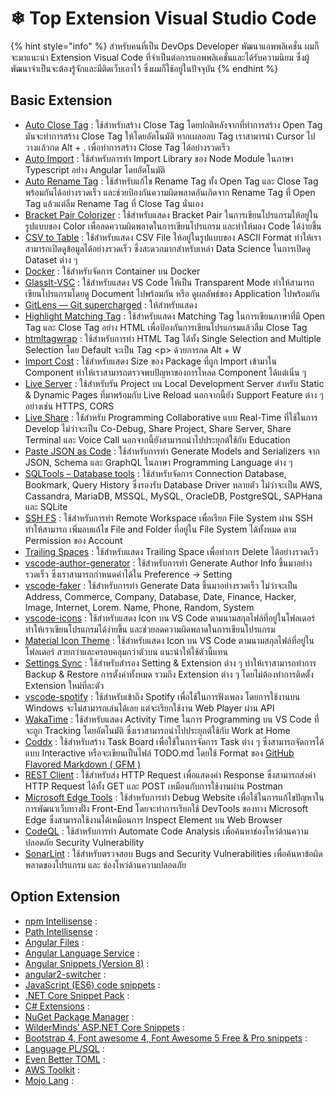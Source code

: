 # ❄ Top Extension Visual Studio Code

{% hint style="info" %}
สำหรับคนที่เป็น DevOps Developer พัฒนาแอพพลิเคชั่น ผมก็จะมาแนะนำ Extension Visual Code ที่จำเป็นต่อการแอพพลิเคชั่นและได้รับความนิยม ซึ่งผู้พัฒนาจำเป็นจะต้องรู้จักและมีติดเว็บเอาไว้ ซึ่งผมก็ใช้อยู่ในปัจจุบัน
{% endhint %}

## **Basic Extension**

* [Auto Close Tag](https://marketplace.visualstudio.com/items?itemName=formulahendry.auto-close-tag) : ใช้สำหรับสร้าง Close Tag โดยปกติหลังจากที่ทำการสร้าง Open Tag มันจะทำการสร้าง Close Tag ให้โดยอัตโนมัติ หากเผลอลบ Tag เราสามารนำ Cursor ไปวางแล้วกด Alt + . เพื่อทำการสร้าง Close Tag ได้อย่างรวดเร็ว
* [Auto Import](https://marketplace.visualstudio.com/items?itemName=steoates.autoimport) : ใช้สำหรับการทำ Import Library ของ Node Module ในภาษา Typescript อย่าง Angular โดยอัตโนมัติ
* [Auto Rename Tag](https://marketplace.visualstudio.com/items?itemName=formulahendry.auto-rename-tag) : ใช้สำหรับแก้ไข Rename Tag ทั้ง Open Tag และ Close Tag พร้อมกันได้อย่างรวดเร็ว และช่วยป้องกันความผิดพลาดอันเกิดจาก Rename Tag ที่ Open Tag แล้วแต่ลืม Rename Tag ที่ Close Tag นั่นเอง
* [Bracket Pair Colorizer](https://marketplace.visualstudio.com/items?itemName=CoenraadS.bracket-pair-colorizer) : ใช้สำหรับแสดง Bracket Pair ในการเขียนโปรแกรมให้อยู่ในรูปแบบของ Color เพื่อลดความผิดพลาดในการเขียนโปรแกรม และทำให้มอง Code ได้ง่ายขึ้น
* [CSV to Table](https://marketplace.visualstudio.com/items?itemName=phplasma.csv-to-table) : ใช้สำหรับแสดง CSV File ให้อยู่ในรูปแบบของ ASCII Format ทำให้เราสามารถเปิดดูข้อมูลได้อย่างรวดเร็ว ซึ่งสะดวกมากสำหรับเหล่า Data Science ในการเปิดดู Dataset ต่าง ๆ
* [Docker](https://marketplace.visualstudio.com/items?itemName=ms-azuretools.vscode-docker) : ใช้สำหรับจัดการ Container บน Docker
* [GlassIt-VSC](https://marketplace.visualstudio.com/items?itemName=s-nlf-fh.glassit) : ใช้สำหรับแสดง VS Code ให้เป็น Transparent Mode ทำให้สามารถเขียนโปรแกรมโดยดู Document ไปพร้อมกัน หรือ ดูผลลัพธ์ของ Application ไปพร้อมกัน
* [GitLens — Git supercharged](https://marketplace.visualstudio.com/items?itemName=eamodio.gitlens) : ให้สำหรับแสดง
* [Highlight Matching Tag](https://marketplace.visualstudio.com/items?itemName=vincaslt.highlight-matching-tag) : ใช้สำหรับแสดง Matching Tag ในการเขียนภาษาที่มี Open Tag และ Close Tag อย่าง HTML เพื่อป้องกันการเขียนโปรแกรมแล้วลืม Close Tag
* [htmltagwrap](https://marketplace.visualstudio.com/items?itemName=bradgashler.htmltagwrap) : ใช้สำหรับการทำ HTML Tag ได้ทั้ง Single Selection and Multiple Selection โดย Default จะเป็น Tag \<p> ด้วยการกด Alt + W
* [Import Cost](https://marketplace.visualstudio.com/items?itemName=wix.vscode-import-cost) : ใช้สำหรับแสดง Size ของ Package ที่ถูก Import เข้ามาใน Component ทำให้เราสามารถตรวจพบปัญหาของการโหลด Component ได้แต่เนิ่น ๆ
* [Live Server](https://marketplace.visualstudio.com/items?itemName=ritwickdey.LiveServer) : ใช้สำหรับรัน Project บน Local Development Server สำหรับ Static & Dynamic Pages ที่มาพร้อมกับ Live Reload นอกจากนี้ยัง Support Feature ต่าง ๆ อย่างเช่น HTTPS, CORS
* [Live Share](https://marketplace.visualstudio.com/items?itemName=MS-vsliveshare.vsliveshare) : ใช้สำหรับ Programming Collaborative แบบ Real-Time ที่ใช้ในการ Develop ไม่ว่าจะเป็น Co-Debug, Share Project, Share Server, Share Terminal และ Voice Call นอกจากนี้ยังสามารถนำไปประยุกต์ใช้กับ Education
* [Paste JSON as Code](https://marketplace.visualstudio.com/items?itemName=quicktype.quicktype) : ใช้สำหรับการทำ Generate Models and Serializers จาก JSON, Schema และ GraphQL ในภาษา Programming Language ต่าง ๆ
* [SQLTools – Database tools](https://marketplace.visualstudio.com/items?itemName=mtxr.sqltools) : ใช้สำหรับจัดการ Connection Database, Bookmark, Query History ซึ่งรองรับ Database Driver หลายตัว ไม่ว่าจะเป็น AWS, Cassandra, MariaDB, MSSQL, MySQL, OracleDB, PostgreSQL, SAPHana และ SQLite
* [SSH FS](https://marketplace.visualstudio.com/items?itemName=Kelvin.vscode-sshfs) : ใช้สำหรับการทำ Remote Workspace เพื่อเรียก File System ผ่าน SSH ทำให้สามารถ เพิ่มลบแก้ไข File and Folder ที่อยู่ใน File System ได้ทั้งหมด ตาม Permission ของ Account
* [Trailing Spaces](https://marketplace.visualstudio.com/items?itemName=shardulm94.trailing-spaces) : ใช้สำหรับแสดง Trailing Space เพื่อทำการ Delete ได้อย่างรวดเร็ว
* [vscode-author-generator](https://marketplace.visualstudio.com/items?itemName=edwardhjp.vscode-author-generator) : ใช้สำหรับการทำ Generate Author Info ขึ้นมาอย่างรวดเร็ว ซึ่งเราสามารถกำหนดค่าได้ใน Preference -> Setting
* [vscode-faker](https://marketplace.visualstudio.com/items?itemName=deerawan.vscode-faker) : ใช้สำหรับการทำ Generate Data ขึ้นมาอย่างรวดเร็ว ไม่ว่าจะเป็น Address, Commerce, Company, Database, Date, Finance, Hacker, Image, Internet, Lorem. Name, Phone, Random, System
* [vscode-icons](https://marketplace.visualstudio.com/items?itemName=vscode-icons-team.vscode-icons) : ใช้สำหรับแสดง Icon บน VS Code ตามนามสกุลไฟล์ที่อยู่ในโฟลเดอร์ ทำให้เราเขียนโปรแกรมได้ง่ายขึ้น และช่วยลดความผิดพลาดในการเขียนโปรแกรม
* [Material Icon Theme](https://marketplace.visualstudio.com/items?itemName=PKief.material-icon-theme) : ใช้สำหรับแสดง Icon บน VS Code ตามนามสกุลไฟล์ที่อยู่ในโฟลเดอร์ สวยกว่าและครอบคลุมกว่าตัวบน แนะนำให้ใช้ตัวนี้แทน
* [Settings Sync](https://marketplace.visualstudio.com/items?itemName=Shan.code-settings-sync) : ใช้สำหรับสำรอง Setting & Extension ต่าง ๆ ทำให้เราสามารถทำการ Backup & Restore การตั้งค่าทั้งหมด รวมถึง Extension ต่าง ๆ โดยไม่ต้องทำการติดตั้ง Extension ใหม่ที่ละตัว
* [vscode-spotify](https://marketplace.visualstudio.com/items?itemName=shyykoserhiy.vscode-spotify) : ใช้สำหรับเข้าถึง Spotify เพื่อใช้ในการฟังเพลง โดยการใช้งานบน Windows จะไม่สามารถเล่นได้เลย แต่จะเรียกใช้งาน Web Player ผ่าน API
* [WakaTime](https://marketplace.visualstudio.com/items?itemName=WakaTime.vscode-wakatime) : ใช้สำหรับแสดง Activity Time ในการ Programming บน VS Code ที่จะถูก Tracking โดยอัตโนมัติ ซึ่งเราสามารถนำไปประยุกต์ใช้กับ Work at Home
* [Coddx](https://marketplace.visualstudio.com/items?itemName=coddx.coddx-alpha) : ใช้สำหรับสร้าง Task Board เพื่อใช้ในการจัดการ Task ต่าง ๆ  ซึ่งสามารถจัดการได้แบบ Interactive หรือจะเขียนเป็นไฟล์ TODO.md โดยใช้ Format ของ [GitHub Flavored Markdown ( GFM )](https://guides.github.com/features/mastering-markdown/#GitHub-flavored-markdown)
* [REST Client](https://marketplace.visualstudio.com/items?itemName=humao.rest-client) : ใช้สำหรับส่ง HTTP Request เพื่อแสดงค่า Response ซึ่งสามารถส่งค่า HTTP Request ได้ทั้ง GET และ POST เหมือนกับการใช้งานผ่าน Postman
* [Microsoft Edge Tools](https://marketplace.visualstudio.com/items?itemName=ms-edgedevtools.vscode-edge-devtools) : ใช้สำหรับการทำ Debug Website เพื่อใช้ในการแก้ไขปัญหาในการพัฒนาเว็บทางฝั่ง Front-End โดยจะทำการเรียกใช้ DevTools ของทาง Microsoft Edge ซึ่งสามารถใช้งานได้เหมือนการ Inspect Element บน Web Browser
* [CodeQL](https://marketplace.visualstudio.com/items?itemName=GitHub.vscode-codeql) : ใช้สำหรับการทำ Automate Code Analysis เพื่อค้นหาช่องโหว่ด้านความปลอดภัย Security Vulnerability
* [SonarLint](https://marketplace.visualstudio.com/items?itemName=SonarSource.sonarlint-vscode) : ใช้สำหรับตรวจสอบ Bugs and Security Vulnerabilities เพื่อค้นหาข้อผิดพลาดของโปรแกรม และ ช่องโหว่ด้านความปลอดภัย

## **Option Extension**

* [npm Intellisense](https://marketplace.visualstudio.com/items?itemName=christian-kohler.npm-intellisense) :
* [Path Intellisense](https://marketplace.visualstudio.com/items?itemName=christian-kohler.path-intellisense) :
* [Angular Files](https://marketplace.visualstudio.com/items?itemName=alexiv.vscode-angular2-files) :
* [Angular Language Service](https://marketplace.visualstudio.com/items?itemName=Angular.ng-template) :
* [Angular Snippets (Version 8)](https://marketplace.visualstudio.com/items?itemName=johnpapa.Angular2) :
* [angular2-switcher](https://marketplace.visualstudio.com/items?itemName=infinity1207.angular2-switcher) :
* [JavaScript (ES6) code snippets](https://marketplace.visualstudio.com/items?itemName=xabikos.JavaScriptSnippets) :
* [.NET Core Snippet Pack](https://marketplace.visualstudio.com/items?itemName=adrianwilczynski.asp-net-core-snippet-pack) :
* [C# Extensions](https://marketplace.visualstudio.com/items?itemName=kreativ-software.csharpextensions) :
* [NuGet Package Manager](https://marketplace.visualstudio.com/items?itemName=NuGetTeam.NuGetPackageManager) :
* [WilderMinds’ ASP.NET Core Snippets](https://marketplace.visualstudio.com/items?itemName=wilderminds.wilderminds-aspnetcore-snippets) :
* [Bootstrap 4, Font awesome 4, Font Awesome 5 Free & Pro snippets](https://marketplace.visualstudio.com/items?itemName=thekalinga.bootstrap4-vscode) :
* [Language PL/SQL](https://marketplace.visualstudio.com/items?itemName=xyz.plsql-language) :
* [Even Better TOML](https://marketplace.visualstudio.com/items?itemName=tamasfe.even-better-toml) :
* [AWS Toolkit](https://marketplace.visualstudio.com/items?itemName=AmazonWebServices.aws-toolkit-vscode) :
* [Mojo Lang](https://marketplace.visualstudio.com/items?itemName=mojo-lang.mojo-lang) :

